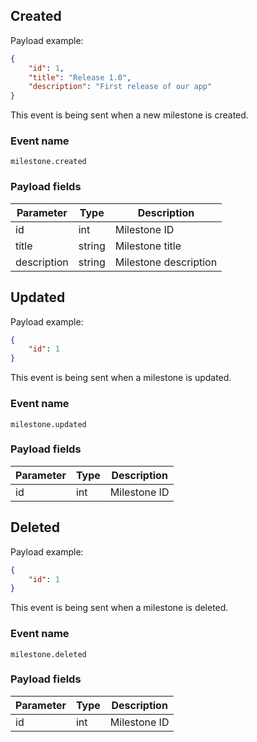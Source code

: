 ## Created

Payload example:

```json
{
    "id": 1,
    "title": "Release 1.0",
    "description": "First release of our app"
}
```

This event is being sent when a new milestone is created.

### Event name

`milestone.created`

### Payload fields

| Parameter   | Type   | Description           |
|-------------|--------|-----------------------|
| id          | int    | Milestone ID          |
| title       | string | Milestone title       |
| description | string | Milestone description |

## Updated

Payload example:

```json
{
    "id": 1
}
```

This event is being sent when a milestone is updated.

### Event name

`milestone.updated`

### Payload fields

| Parameter | Type | Description  |
|-----------|------|--------------|
| id        | int  | Milestone ID |

## Deleted

Payload example:

```json
{
    "id": 1
}
```

This event is being sent when a milestone is deleted.

### Event name

`milestone.deleted`

### Payload fields

| Parameter | Type | Description  |
|-----------|------|--------------|
| id        | int  | Milestone ID |
